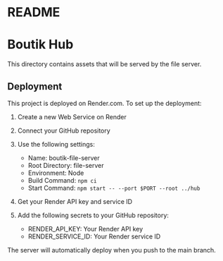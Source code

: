 # README

# Boutik Hub

This directory contains assets that will be served by the file server.

## Deployment

This project is deployed on Render.com. To set up the deployment:

1. Create a new Web Service on Render
2. Connect your GitHub repository
3. Use the following settings:
   - Name: boutik-file-server
   - Root Directory: file-server
   - Environment: Node
   - Build Command: `npm ci`
   - Start Command: `npm start -- --port $PORT --root ../hub`

4. Get your Render API key and service ID
5. Add the following secrets to your GitHub repository:
   - RENDER_API_KEY: Your Render API key
   - RENDER_SERVICE_ID: Your Render service ID

The server will automatically deploy when you push to the main branch.
